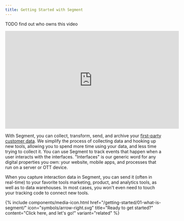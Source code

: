 ```yaml
---
title: Getting Started with Segment
---
```


TODO find out who owns this video

<iframe width="560" height="315" src="https://www.youtube.com/embed/T01YklpEqiM" frameborder="0" allow="accelerometer; autoplay; encrypted-media; gyroscope; picture-in-picture" allowfullscreen></iframe>

With Segment, you can collect, transform, send, and archive your [first-party customer data](https://segment.com/books/customer-data/first-party-data/). We simplify the process of collecting data and hooking up new tools, allowing you to spend more time using your data, and less time trying to collect it. You can use Segment to track events that happen when a user interacts with the interfaces. "Interfaces" is our generic word for any digital properties you own: your website, mobile apps, and processes that run on a server or OTT device.

When you capture interaction data in Segment, you can send it (often in real-time) to your favorite tools marketing, product, and analytics tools, as well as to data warehouses. In most cases, you won't even need to touch your tracking code to connect new tools.

{% include components/media-icon.html  href="/getting-started/01-what-is-segment/" icon="symbols/arrow-right.svg" title="Ready to get started?" content="Click here, and let's go!" variant="related" %}
